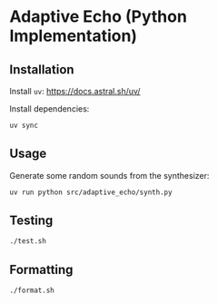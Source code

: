 # Adaptive Echo (Python Implementation)

## Installation

Install `uv`: https://docs.astral.sh/uv/

Install dependencies:

```bash
uv sync
```

## Usage

Generate some random sounds from the synthesizer:

```bash
uv run python src/adaptive_echo/synth.py
```

## Testing

```bash
./test.sh

```

## Formatting

```bash
./format.sh
```
